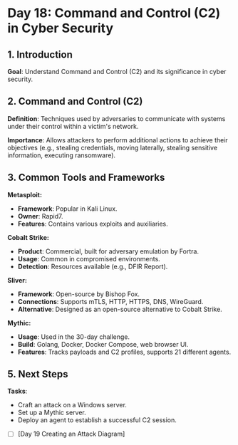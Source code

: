 # Day 18: Command and Control (C2) in Cyber Security

## 1. Introduction

**Goal**: Understand Command and Control (C2) and its significance in cyber security.

## 2. Command and Control (C2)

**Definition**: Techniques used by adversaries to communicate with systems under their control within a victim's network.

**Importance**: Allows attackers to perform additional actions to achieve their objectives (e.g., stealing credentials, moving laterally, stealing sensitive information, executing ransomware).

## 3. Common Tools and Frameworks

**Metasploit:**

- **Framework**: Popular in Kali Linux.
- **Owner**: Rapid7.
- **Features**: Contains various exploits and auxiliaries.

**Cobalt Strike:**

- **Product**: Commercial, built for adversary emulation by Fortra.
- **Usage**: Common in compromised environments.
- **Detection**: Resources available (e.g., DFIR Report).

**Sliver:**

- **Framework**: Open-source by Bishop Fox.
- **Connections**: Supports mTLS, HTTP, HTTPS, DNS, WireGuard.
- **Alternative**: Designed as an open-source alternative to Cobalt Strike.

**Mythic:**

- **Usage**: Used in the 30-day challenge.
- **Build**: Golang, Docker, Docker Compose, web browser UI.
- **Features**: Tracks payloads and C2 profiles, supports 21 different agents.

## 5. Next Steps

**Tasks**:

- Craft an attack on a Windows server.
- Set up a Mythic server.
- Deploy an agent to establish a successful C2 session.

- [ ] [Day 19 Creating an Attack Diagram]
